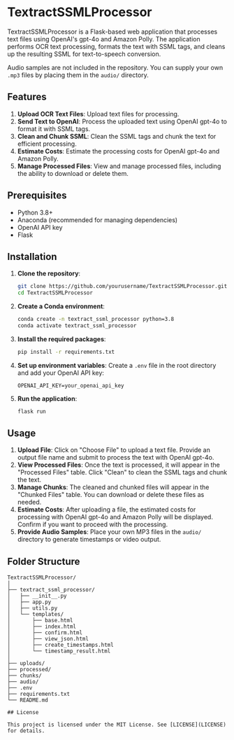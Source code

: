 # TextractSSMLProcessor

TextractSSMLProcessor is a Flask-based web application that processes text files using OpenAI's gpt-4o and Amazon Polly. The application performs OCR text processing, formats the text with SSML tags, and cleans up the resulting SSML for text-to-speech conversion.

Audio samples are not included in the repository. You can supply your own `.mp3` files by placing them in the `audio/` directory.

## Features

1. **Upload OCR Text Files**: Upload text files for processing.
2. **Send Text to OpenAI**: Process the uploaded text using OpenAI gpt-4o to format it with SSML tags.
3. **Clean and Chunk SSML**: Clean the SSML tags and chunk the text for efficient processing.
4. **Estimate Costs**: Estimate the processing costs for OpenAI gpt-4o and Amazon Polly.
5. **Manage Processed Files**: View and manage processed files, including the ability to download or delete them.

## Prerequisites

- Python 3.8+
- Anaconda (recommended for managing dependencies)
- OpenAI API key
- Flask

## Installation

1. **Clone the repository**:
    ```bash
    git clone https://github.com/yourusername/TextractSSMLProcessor.git
    cd TextractSSMLProcessor
    ```

2. **Create a Conda environment**:
    ```bash
    conda create -n textract_ssml_processor python=3.8
    conda activate textract_ssml_processor
    ```

3. **Install the required packages**:
    ```bash
    pip install -r requirements.txt
    ```

4. **Set up environment variables**:
    Create a `.env` file in the root directory and add your OpenAI API key:
    ```env
    OPENAI_API_KEY=your_openai_api_key
    ```

5. **Run the application**:
    ```bash
    flask run
    ```

## Usage

1. **Upload File**: Click on "Choose File" to upload a text file. Provide an output file name and submit to process the text with OpenAI gpt-4o.
2. **View Processed Files**: Once the text is processed, it will appear in the "Processed Files" table. Click "Clean" to clean the SSML tags and chunk the text.
3. **Manage Chunks**: The cleaned and chunked files will appear in the "Chunked Files" table. You can download or delete these files as needed.
4. **Estimate Costs**: After uploading a file, the estimated costs for processing with OpenAI gpt-4o and Amazon Polly will be displayed. Confirm if you want to proceed with the processing.
5. **Provide Audio Samples**: Place your own MP3 files in the `audio/` directory to generate timestamps or video output.

## Folder Structure

```plaintext
TextractSSMLProcessor/
│
├── textract_ssml_processor/
│   ├── __init__.py
│   ├── app.py
│   ├── utils.py
│   └── templates/
│       ├── base.html
│       ├── index.html
│       ├── confirm.html
│       ├── view_json.html
│       ├── create_timestamps.html
│       └── timestamp_result.html
│
├── uploads/
├── processed/
├── chunks/
├── audio/
├── .env
├── requirements.txt
└── README.md

## License

This project is licensed under the MIT License. See [LICENSE](LICENSE) for details.
